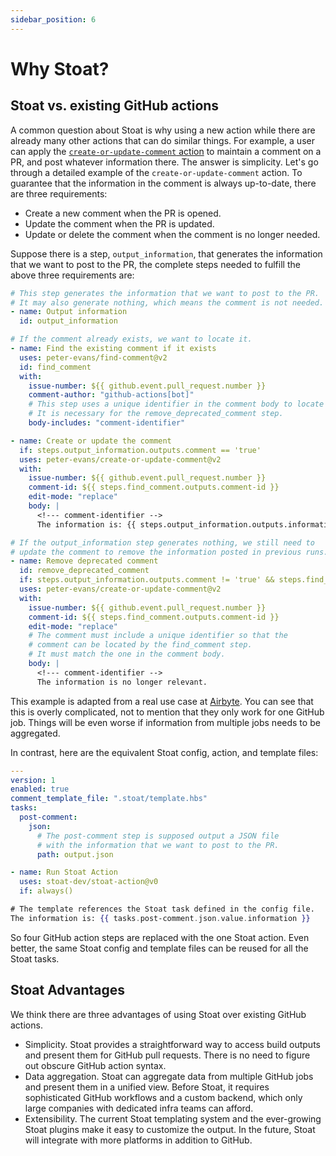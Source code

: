 ```yaml
---
sidebar_position: 6
---
```


# Why Stoat?

## Stoat vs. existing GitHub actions

A common question about Stoat is why using a new action while there are already many other actions that can do similar things. For example, a user can apply the [`create-or-update-comment` action](https://github.com/peter-evans/create-or-update-comment) to maintain a comment on a PR, and post whatever information there. The answer is simplicity. Let's go through a detailed example of the `create-or-update-comment` action. To guarantee that the information in the comment is always up-to-date, there are three requirements:

  - Create a new comment when the PR is opened.
  - Update the comment when the PR is updated.
  - Update or delete the comment when the comment is no longer needed.

Suppose there is a step, `output_information`, that generates the information that we want to post to the PR, the complete steps needed to fulfill the above three requirements are:

```yaml title=".github/workflows/post-comment.yaml"
# This step generates the information that we want to post to the PR.
# It may also generate nothing, which means the comment is not needed.
- name: Output information
  id: output_information

# If the comment already exists, we want to locate it.
- name: Find the existing comment if it exists
  uses: peter-evans/find-comment@v2
  id: find_comment
  with:
    issue-number: ${{ github.event.pull_request.number }}
    comment-author: "github-actions[bot]"
    # This step uses a unique identifier in the comment body to locate the comment.
    # It is necessary for the remove_deprecated_comment step.
    body-includes: "comment-identifier"

- name: Create or update the comment
  if: steps.output_information.outputs.comment == 'true'
  uses: peter-evans/create-or-update-comment@v2
  with:
    issue-number: ${{ github.event.pull_request.number }}
    comment-id: ${{ steps.find_comment.outputs.comment-id }}
    edit-mode: "replace"
    body: |
      <!--- comment-identifier -->
      The information is: {{ steps.output_information.outputs.information }}

# If the output_information step generates nothing, we still need to
# update the comment to remove the information posted in previous runs.
- name: Remove deprecated comment
  id: remove_deprecated_comment
  if: steps.output_information.outputs.comment != 'true' && steps.find_comment.outputs.comment-id != ''
  uses: peter-evans/create-or-update-comment@v2
  with:
    issue-number: ${{ github.event.pull_request.number }}
    comment-id: ${{ steps.find_comment.outputs.comment-id }}
    edit-mode: "replace"
    # The comment must include a unique identifier so that the
    # comment can be located by the find_comment step.
    # It must match the one in the comment body.
    body: |
      <!--- comment-identifier -->
      The information is no longer relevant.
```

This example is adapted from a real use case at [Airbyte](https://github.com/airbytehq/airbyte/blob/v0.40.25/.github/workflows/report-connectors-dependency.yml). You can see that this is overly complicated, not to mention that they only work for one GitHub job. Things will be even worse if information from multiple jobs needs to be aggregated.

In contrast, here are the equivalent Stoat config, action, and template files:

```yaml title=".stoat/config.yaml"
---
version: 1
enabled: true
comment_template_file: ".stoat/template.hbs"
tasks:
  post-comment:
    json:
      # The post-comment step is supposed output a JSON file
      # with the information that we want to post to the PR.
      path: output.json
```

```yaml title=".github/workflows/post-comment.yaml"
- name: Run Stoat Action
  uses: stoat-dev/stoat-action@v0
  if: always()
```

```handlebars title=".stoat/template.hbs"
# The template references the Stoat task defined in the config file.
The information is: {{ tasks.post-comment.json.value.information }}
```

So four GitHub action steps are replaced with the one Stoat action. Even better, the same Stoat config and template files can be reused for all the Stoat tasks.

## Stoat Advantages

We think there are three advantages of using Stoat over existing GitHub actions.

- Simplicity. Stoat provides a straightforward way to access build outputs and present them for GitHub pull requests. There is no need to figure out obscure GitHub action syntax.
- Data aggregation. Stoat can aggregate data from multiple GitHub jobs and present them in a unified view. Before Stoat, it requires sophisticated GitHub workflows and a custom backend, which only large companies with dedicated infra teams can afford.
- Extensibility. The current Stoat templating system and the ever-growing Stoat plugins make it easy to customize the output. In the future, Stoat will integrate with more platforms in addition to GitHub.
